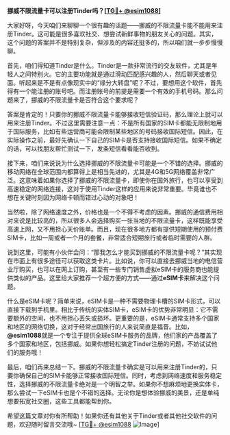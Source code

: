 **挪威不限流量卡可以注册Tinder吗？[[TG💪+ @esim1088](https://t.me/s/esim1088)]**

大家好呀，今天咱们来聊聊一个很有趣的话题——挪威的不限流量卡能不能用来注册Tinder。这可能是很多喜欢社交、想尝试新鲜事物的朋友关心的问题。其实，这个问题的答案并不是特别复杂，但涉及的内容还挺多的，所以咱们就一步步慢慢聊。

首先，咱们得知道Tinder是什么。Tinder是一款非常流行的交友软件，尤其是年轻人之间特别火。它的主要功能就是通过滑动匹配感兴趣的人，然后聊天或者见面。听起来是不是有点像现实中的“缘分大转盘”呢？不过，要想用这个软件，首先得有一个能注册的账号吧。而注册账号的前提是需要一个有效的手机号码。那么问题来了，挪威的不限流量卡是否符合这个要求呢？

答案是肯定的！只要你的挪威不限流量卡能够接收短信验证码，那么理论上就可以用来注册Tinder。不过这里需要注意一点：不是所有国家的SIM卡都能无限制地用于国际服务，比如有些运营商可能会限制某些地区的号码接收国际短信。因此，在实际操作之前，最好先确认一下自己的SIM卡是否支持接收国际短信。如果不确定的话，可以找朋友帮忙测试一下，发条短信看看能否收到。

接下来，咱们来说说为什么选择挪威的不限流量卡可能是一个不错的选择。挪威的移动网络在全球范围内都算得上是相当先进的，尤其是4G和5G网络覆盖非常广泛。这意味着如果你选择了挪威的不限流量卡，即使你在国外旅行，也可以享受到高速稳定的网络连接，这对于使用Tinder这样的应用来说非常重要。毕竟谁也不想在关键时刻因为网络卡顿而错过心动的对象吧！

当然啦，除了网络速度之外，价格也是一个不得不考虑的因素。挪威的通信费用相对来说是比较高的，所以很多人会选择购买一张当地的不限流量卡，这样既能享受高速上网，又不用担心天价账单。而且，现在很多地方都有提供短期使用的预付费SIM卡，比如一周或者一个月的套餐，非常适合短期旅行或者临时需要的人群。

说到这里，可能有小伙伴会问：“那我怎么才能买到挪威的不限流量卡呢？”其实现在市面上有很多途径可以获取这类卡片。比如说，你可以直接去挪威当地的电信营业厅购买，也可以在网上订购，甚至有一些专门销售虚拟eSIM卡的服务商也能提供类似的产品。这里给大家推荐一个超方便的方式——通过**eSIM卡**来解决这个问题。

什么是eSIM卡呢？简单来说，eSIM卡是一种不需要物理卡槽的SIM卡形式，可以直接下载到手机里。相比于传统的实体SIM卡，eSIM卡的优势非常明显：它不需要额外的空间，也不用担心丢失或损坏。更重要的是，eSIM卡通常支持多个国家和地区的网络切换，这对于经常出国旅行的人来说简直是福音。比如，**@esim1088**就是一个专注于提供全球eSIM卡服务的品牌，他们家的产品覆盖了多个国家和地区，包括挪威。如果你想轻松搞定Tinder注册的问题，不妨试试他们的服务哦！

最后，咱们再来总结一下。挪威的不限流量卡确实是可以用来注册Tinder的，只要你确保自己的SIM卡能够正常接收国际短信。同时，考虑到网络速度和服务稳定性，选择挪威的不限流量卡绝对是一个明智之举。如果你不想麻烦地更换实体卡，那么尝试一下eSIM卡也是个不错的选择。无论你是想体验挪威的美景，还是单纯想要拓宽社交圈，这些工具都能帮到你。

希望这篇文章对你有所帮助！如果你还有其他关于Tinder或者其他社交软件的问题，欢迎随时留言交流哦~ [[TG💪+ @esim1088](https://t.me/s/esim1088) ![Image](https://i.postimg.cc/4NQfJmqS/Snipaste-2025-05-13-00-14-12.png)]